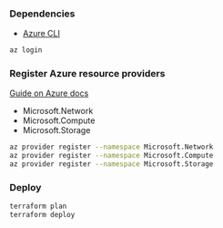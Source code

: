 ### Dependencies

- [Azure CLI](https://learn.microsoft.com/en-us/cli/azure/install-azure-cli-macos)

```bash
az login
```

### Register Azure resource providers

[Guide on Azure docs](https://learn.microsoft.com/en-us/azure/azure-resource-manager/troubleshooting/error-register-resource-provider?tabs=azure-portal#solution)

- Microsoft.Network
- Microsoft.Compute
- Microsoft.Storage

```bash
az provider register --namespace Microsoft.Network
az provider register --namespace Microsoft.Compute
az provider register --namespace Microsoft.Storage
```

### Deploy

```bash
terraform plan
terraform deploy
```
